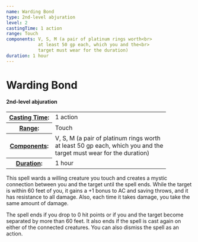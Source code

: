 ```yaml
---
name: Warding Bond
type: 2nd-level abjuration
level: 2
castingTime: 1 action
range: Touch
components: V, S, M (a pair of platinum rings worth<br>
			at least 50 gp each, which you and the<br>
			target must wear for the duration)
duration: 1 hour
---
```


Warding Bond
============

#### 2nd-level abjuration

<table cellspacing="0" class="statBlock"><tbody><tr><th><a href="/srd/magicOverview/spellDescriptions.htm#level">Casting Time</a>:</th><td>1 action</td></tr><tr><th><a href="/srd/magicOverview/spellDescriptions.htm#components">Range</a>:</th><td>Touch</td></tr><tr><th><a href="/srd/magicOverview/spellDescriptions.htm#range">Components</a>:</th><td>V, S, M (a pair of platinum rings worth<br>at least 50 gp each, which you and the<br>target must wear for the duration)</td></tr><tr><th><a href="/srd/magicOverview/spellDescriptions.htm#effect">Duration</a>:</th><td>1 hour</td></tr></tbody></table>

This spell wards a willing creature you touch and creates a mystic connection between you and the target until the spell ends. While the target is within 60 feet of you, it gains a +1 bonus to AC and saving throws, and it has resistance to all damage. Also, each time it takes damage, you take the same amount of damage.

The spell ends if you drop to 0 hit points or if you and the target become separated by more than 60 feet. It also ends if the spell is cast again on either of the connected creatures. You can also dismiss the spell as an action.